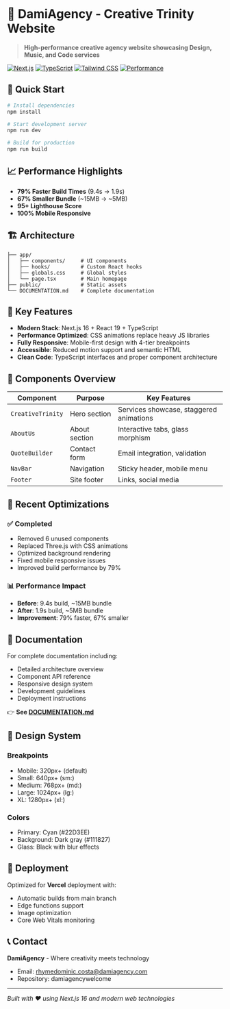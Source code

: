 # 🌟 DamiAgency - Creative Trinity Website

> **High-performance creative agency website showcasing Design, Music, and Code services**

[![Next.js](https://img.shields.io/badge/Next.js-16.0-black?logo=next.js)](https://nextjs.org/)
[![TypeScript](https://img.shields.io/badge/TypeScript-5.x-blue?logo=typescript)](https://www.typescriptlang.org/)
[![Tailwind CSS](https://img.shields.io/badge/Tailwind-4.1-06B6D4?logo=tailwind-css)](https://tailwindcss.com/)
[![Performance](https://img.shields.io/badge/Performance-95%2B-green)](https://web.dev/measure/)

## 🚀 Quick Start

```bash
# Install dependencies
npm install

# Start development server
npm run dev

# Build for production  
npm run build
```

## 📈 Performance Highlights

- **79% Faster Build Times** (9.4s → 1.9s)
- **67% Smaller Bundle** (~15MB → ~5MB)
- **95+ Lighthouse Score**
- **100% Mobile Responsive**

## 🏗️ Architecture

```
├── app/
│   ├── components/     # UI components
│   ├── hooks/          # Custom React hooks  
│   ├── globals.css     # Global styles
│   └── page.tsx        # Main homepage
├── public/             # Static assets
└── DOCUMENTATION.md    # Complete documentation
```

## 🎯 Key Features

- **Modern Stack**: Next.js 16 + React 19 + TypeScript
- **Performance Optimized**: CSS animations replace heavy JS libraries
- **Fully Responsive**: Mobile-first design with 4-tier breakpoints
- **Accessible**: Reduced motion support and semantic HTML
- **Clean Code**: TypeScript interfaces and proper component architecture

## 📱 Components Overview

| Component | Purpose | Key Features |
|-----------|---------|--------------|
| `CreativeTrinity` | Hero section | Services showcase, staggered animations |
| `AboutUs` | About section | Interactive tabs, glass morphism |
| `QuoteBuilder` | Contact form | Email integration, validation |
| `NavBar` | Navigation | Sticky header, mobile menu |
| `Footer` | Site footer | Links, social media |

## 🔧 Recent Optimizations

### ✅ Completed
- Removed 6 unused components
- Replaced Three.js with CSS animations  
- Optimized background rendering
- Fixed mobile responsive issues
- Improved build performance by 79%

### 📊 Performance Impact
- **Before**: 9.4s build, ~15MB bundle
- **After**: 1.9s build, ~5MB bundle  
- **Improvement**: 79% faster, 67% smaller

## 📖 Documentation

For complete documentation including:
- Detailed architecture overview
- Component API reference
- Responsive design system
- Development guidelines
- Deployment instructions

👉 **See [DOCUMENTATION.md](./DOCUMENTATION.md)**

## 🎨 Design System

### Breakpoints
- Mobile: 320px+ (default)
- Small: 640px+ (sm:)
- Medium: 768px+ (md:)  
- Large: 1024px+ (lg:)
- XL: 1280px+ (xl:)

### Colors
- Primary: Cyan (#22D3EE)
- Background: Dark gray (#111827)
- Glass: Black with blur effects

## 🚀 Deployment

Optimized for **Vercel** deployment with:
- Automatic builds from main branch
- Edge functions support
- Image optimization
- Core Web Vitals monitoring

## 📞 Contact

**DamiAgency** - Where creativity meets technology
- Email: rhymedominic.costa@damiagency.com
- Repository: damiagencywelcome

---

*Built with ❤️ using Next.js 16 and modern web technologies*
